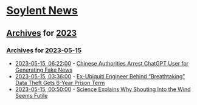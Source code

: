 # [Soylent News](../../../README.md)

## [Archives](../../index.md) for [2023](../index.md)

### [Archives](../../index.md) for [2023-05-15](index.md)

* [2023-05-15, 06:22:00](https://soylentnews.org/article.pl?sid=23/05/14/1325206&from=rss) - [Chinese Authorities Arrest ChatGPT User for Generating Fake News](https://soylentnews.org/article.pl?sid=23/05/14/1325206&from=rss)
* [2023-05-15, 03:36:00](https://soylentnews.org/article.pl?sid=23/05/14/137230&from=rss) - [Ex-Ubiquiti Engineer Behind “Breathtaking” Data Theft Gets 6-Year Prison Term](https://soylentnews.org/article.pl?sid=23/05/14/137230&from=rss)
* [2023-05-15, 00:50:00](https://soylentnews.org/article.pl?sid=23/05/14/1245246&from=rss) - [Science Explains Why Shouting Into the Wind Seems Futile](https://soylentnews.org/article.pl?sid=23/05/14/1245246&from=rss)
